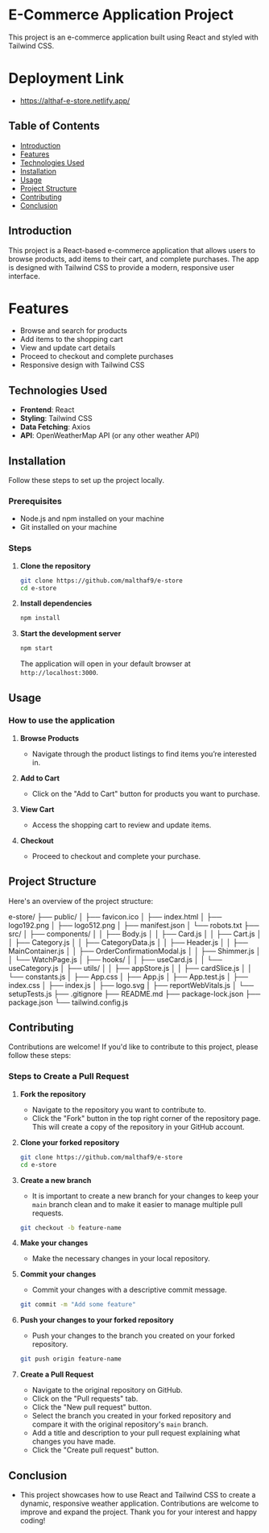 # E-Commerce Application Project
  This project is an e-commerce application built using React and styled with Tailwind CSS.

# Deployment Link
- https://althaf-e-store.netlify.app/

## Table of Contents

- [Introduction](#introduction)
- [Features](#features)
- [Technologies Used](#technologies-used)
- [Installation](#installation)
- [Usage](#usage)
- [Project Structure](#project-structure)
- [Contributing](#contributing)
- [Conclusion](#conclusion)

## Introduction

   This project is a React-based e-commerce application that allows users to browse products, add items to their cart, and complete purchases. The app is designed 
   with Tailwind CSS to provide a modern, responsive user interface.

# Features
 - Browse and search for products
 - Add items to the shopping cart
 - View and update cart details
 - Proceed to checkout and complete purchases
 - Responsive design with Tailwind CSS

## Technologies Used

- **Frontend**: React
- **Styling**: Tailwind CSS
- **Data Fetching**: Axios
- **API**: OpenWeatherMap API (or any other weather API)

## Installation

Follow these steps to set up the project locally.

### Prerequisites

- Node.js and npm installed on your machine
- Git installed on your machine


### Steps

1. **Clone the repository**
    ```bash
    git clone https://github.com/malthaf9/e-store
    cd e-store
    ```

2. **Install dependencies**
    ```bash
    npm install
    ```

3. **Start the development server**
    ```bash
    npm start
    ```

    The application will open in your default browser at `http://localhost:3000`.

## Usage

### How to use the application

1. **Browse Products**
   - Navigate through the product listings to find items you’re interested in.

2. **Add to Cart**
   - Click on the "Add to Cart" button for products you want to purchase.
  
3. **View Cart**
   - Access the shopping cart to review and update items.

  
4. **Checkout**
   - Proceed to checkout and complete your purchase.

## Project Structure

Here's an overview of the project structure:

e-store/
├── public/
│ ├── favicon.ico
│ ├── index.html
│ ├── logo192.png
│ ├── logo512.png
│ ├── manifest.json
│ └── robots.txt
├── src/
│ ├── components/
│ │ ├── Body.js
│ │ ├── Card.js
│ │ ├── Cart.js
│ │ ├── Category.js
│ │ ├── CategoryData.js
│ │ ├── Header.js
│ │ ├── MainContainer.js
│ │ ├── OrderConfirmationModal.js
│ │ ├── Shimmer.js
│ │ └── WatchPage.js
│ ├── hooks/
│ │ ├── useCard.js
│ │ └── useCategory.js
│ ├── utils/
│ │ ├── appStore.js
│ │ ├── cardSlice.js
│ │ └── constants.js
│ ├── App.css
│ ├── App.js
│ ├── App.test.js
│ ├── index.css
│ ├── index.js
│ ├── logo.svg
│ ├── reportWebVitals.js
│ └── setupTests.js
├── .gitignore
├── README.md
├── package-lock.json
├── package.json
└── tailwind.config.js


## Contributing

Contributions are welcome! If you'd like to contribute to this project, please follow these steps:

### Steps to Create a Pull Request

1. **Fork the repository**
    - Navigate to the repository you want to contribute to.
    - Click the "Fork" button in the top right corner of the repository page. This will create a copy of the repository in your GitHub account.

2. **Clone your forked repository**
    ```bash
    git clone https://github.com/malthaf9/e-store
    cd e-store
    ```

3. **Create a new branch**
    - It is important to create a new branch for your changes to keep your `main` branch clean and to make it easier to manage multiple pull requests.
    ```bash
    git checkout -b feature-name
    ```

4. **Make your changes**
    - Make the necessary changes in your local repository.

5. **Commit your changes**
    - Commit your changes with a descriptive commit message.
    ```bash
    git commit -m "Add some feature"
    ```

6. **Push your changes to your forked repository**
    - Push your changes to the branch you created on your forked repository.
    ```bash
    git push origin feature-name
    ```

7. **Create a Pull Request**
    - Navigate to the original repository on GitHub.
    - Click on the "Pull requests" tab.
    - Click the "New pull request" button.
    - Select the branch you created in your forked repository and compare it with the original repository's `main` branch.
    - Add a title and description to your pull request explaining what changes you have made.
    - Click the "Create pull request" button.

## Conclusion

   - This project showcases how to use React and Tailwind CSS to create a dynamic, responsive weather application. Contributions are welcome to improve and 
     expand the project. Thank you for your interest and happy coding!
  





